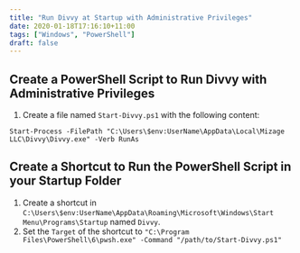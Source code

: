 ```yaml
---
title: "Run Divvy at Startup with Administrative Privileges"
date: 2020-01-18T17:16:10+11:00
tags: ["Windows", "PowerShell"]
draft: false
---
```


## Create a PowerShell Script to Run Divvy with Administrative Privileges

1. Create a file named `Start-Divvy.ps1` with the following content:

`Start-Process -FilePath "C:\Users\$env:UserName\AppData\Local\Mizage LLC\Divvy\Divvy.exe" -Verb RunAs`

## Create a Shortcut to Run the PowerShell Script in your Startup Folder

1. Create a shortcut in `C:\Users\$env:UserName\AppData\Roaming\Microsoft\Windows\Start Menu\Programs\Startup` named `Divvy`.
2. Set the `Target` of the shortcut to `"C:\Program Files\PowerShell\6\pwsh.exe" -Command "/path/to/Start-Divvy.ps1"`

<!--more-->

